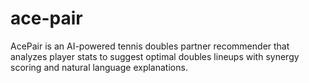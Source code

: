 # ace-pair
AcePair is an AI-powered tennis doubles partner recommender that analyzes player stats to suggest optimal doubles lineups with synergy scoring and natural language explanations.
